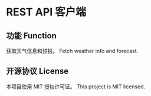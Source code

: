 # REST API 客户端
## 功能  Function
获取天气信息和预报。
Fetch weather info and forecast.

## 开源协议 License
本项目使用 MIT 授权许可证。
This project is MIT licensed.
